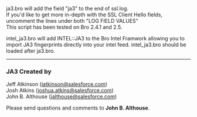 ja3.bro will add the field "ja3" to the end of ssl.log.  
If you'd like to get more in-depth with the SSL Client Hello fields, uncomment the lines under both "LOG FIELD VALUES"  
This script has been tested on Bro 2.4.1 and 2.5.

intel_ja3.bro will add INTEL::JA3 to the Bro Intel Framwork allowing you to import JA3 fingerprints directly into your intel feed.
intel_ja3.bro should be loaded after ja3.bro.

___  
### JA3 Created by

Jeff Atkinson (jatkinson@salesforce.com)  
Josh Atkins (joshua.atkins@salesforce.com)  
John B. Althouse (jalthouse@salesforce.com)

Please send questions and comments to **John B. Althouse**.
